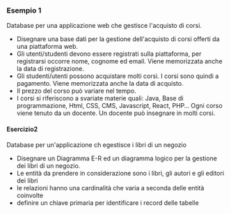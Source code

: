 ### Esempio 1

Database per una applicazione web che gestisce l'acquisto di corsi.

- Disegnare una base dati per la gestione dell'acquisto di corsi offerti da una piattaforma web.
- Gli utenti/studenti devono essere registrati sulla piattaforma, per registrarsi occorre nome, cognome ed email. Viene
  memorizzata anche la data di registrazione.
- Gli studenti/utenti possono acquistare molti corsi. I corsi sono quindi a pagamento. Viene memorizzata anche la data
  di acquisto.
- Il prezzo del corso può variare nel tempo.
- I corsi si riferiscono a svariate materie quali: Java, Base di programmazione, Html, CSS, CMS, Javascript, React, PHP…
  Ogni corso viene tenuto da un docente. Un docente può insegnare in molti corsi.


#### Esercizio2
Database per un'applicazione ch egestisce i libri di un negozio
- Disegnare un Diagramma E-R ed un diagramma logico per la gestione dei libri di un negozio.
- Le entità da prendere in considerazione sono i libri, gli autori e gli editori dei libri
- le relazioni hanno una cardinalità che varia a seconda delle entità coinvolte
- definire un chiave primaria per identificare i record delle tabelle
